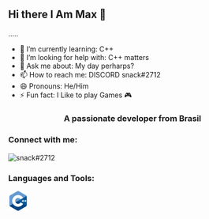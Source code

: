 ## Hi there  I Am Max 👋

<!--
**max1337xyz/max1337xyz** is a ✨ _special_ ✨ repository because its `README.md` (this file) appears on your GitHub profile.
-->.....

- 🌱 I’m currently learning: C++
- 🤔 I’m looking for help with: C++ matters
- 💬 Ask me about: My day perharps?
- 📫 How to reach me: DISCORD snack#2712
- 😄 Pronouns: He/Him
- ⚡ Fun fact: I Like to play Games 🎮

<h3 align="center">A passionate  developer from Brasil <h3>

<h3 align="left">Connect with me:</h3>
<p align="left">
<a target="blank"><img align="center" src="https://raw.githubusercontent.com/rahuldkjain/github-profile-readme-generator/master/src/images/icons/Social/discord.svg" alt="snack#2712" height="30" width="40" /></a>
</p>

<h3 align="left">Languages and Tools:</h3>
<p align="left"> <a href="https://www.w3schools.com/cpp/" target="_blank" rel="noreferrer"> <img src="https://raw.githubusercontent.com/devicons/devicon/master/icons/cplusplus/cplusplus-original.svg" alt="cplusplus" width="40" height="40"/> </a> <a width="40" height="40"/> </a> </p>

